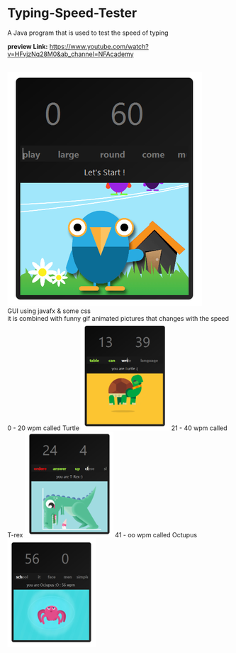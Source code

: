 # Typing-Speed-Tester
A Java program that is used to test the speed of typing

<b>preview Link:</b>
https://www.youtube.com/watch?v=HFvjzNq28M0&ab_channel=NFAcademy

<br/>
 <img style="margin:auto" src="https://github.com/hrr2000/Typing-Speed-Tester/blob/main/ss/img1.PNG"> 
 <br/>
 GUI using javafx & some css <br/>
 it is combined with funny gif animated pictures that changes with the speed
  0 - 20 wpm called Turtle
 <img style="width:200px;" src="https://github.com/hrr2000/Typing-Speed-Tester/blob/main/ss/img2.PNG">
  21 - 40 wpm called T-rex
 <img style="width:200px;" src="https://github.com/hrr2000/Typing-Speed-Tester/blob/main/ss/img3.PNG">
  41 - oo wpm called Octupus
 <img style="width:200px;" src="https://github.com/hrr2000/Typing-Speed-Tester/blob/main/ss/img4.PNG">
